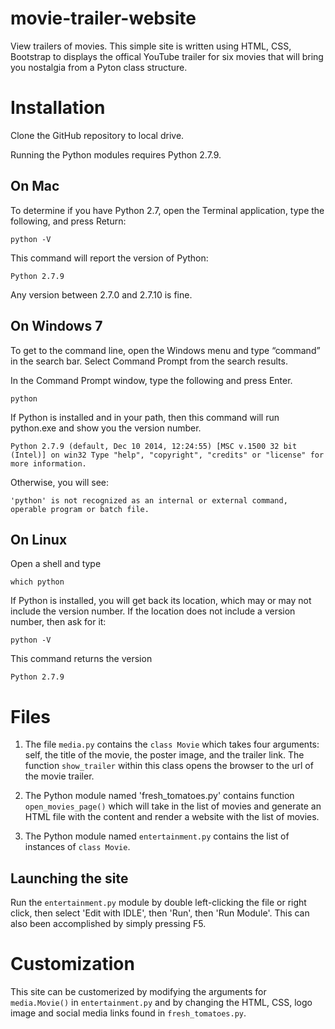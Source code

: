 # movie-trailer-website
View trailers of movies. This simple site is written using HTML, CSS, Bootstrap to displays the offical YouTube trailer for six movies that will bring you nostalgia from a Pyton class structure.

# Installation

Clone the GitHub repository to local drive.

Running the Python modules requires Python 2.7.9.

## On Mac
To determine if you have Python 2.7, open the Terminal application, type the following, and press Return:

`python -V`

This command will report the version of Python:

`Python 2.7.9`

Any version between 2.7.0 and 2.7.10 is fine.

## On Windows 7

To get to the command line, open the Windows menu and type “command” in the search bar. Select Command Prompt from the search results.

In the Command Prompt window, type the following and press Enter.

`python`

If Python is installed and in your path, then this command will run python.exe and show you the version number.

`Python 2.7.9 (default, Dec 10 2014, 12:24:55) [MSC v.1500 32 bit (Intel)] on win32
Type "help", "copyright", "credits" or "license" for more information.`

Otherwise, you will see:

`'python' is not recognized as an internal or external command, operable program or batch file.`

## On Linux

Open a shell and type

`which python`

If Python is installed, you will get back its location, which may or may not include the version number. If the location does not include a version number, then ask for it:

`python -V`

This command returns the version

`Python 2.7.9`

# Files

1. The file `media.py` contains the `class Movie` which takes four arguments: self, the title of the movie, the poster image, and the trailer link. The function `show_trailer` within this class opens the browser to the url of the movie trailer.

2. The Python module named 'fresh_tomatoes.py' contains function `open_movies_page()` which will take in the list of movies and generate an HTML file with the content and render a website with the list of movies.

3. The Python module named `entertainment.py` contains the list of instances of `class Movie`. 

## Launching the site

Run the `entertainment.py` module by double left-clicking the file or right click, then select 'Edit with IDLE', then 'Run', then 'Run Module'. This can also been accomplished by simply pressing F5.

# Customization

This site can be customerized by modifying the arguments for `media.Movie()` in `entertainment.py` and by changing the HTML, CSS, logo image and social media links found in `fresh_tomatoes.py`.
